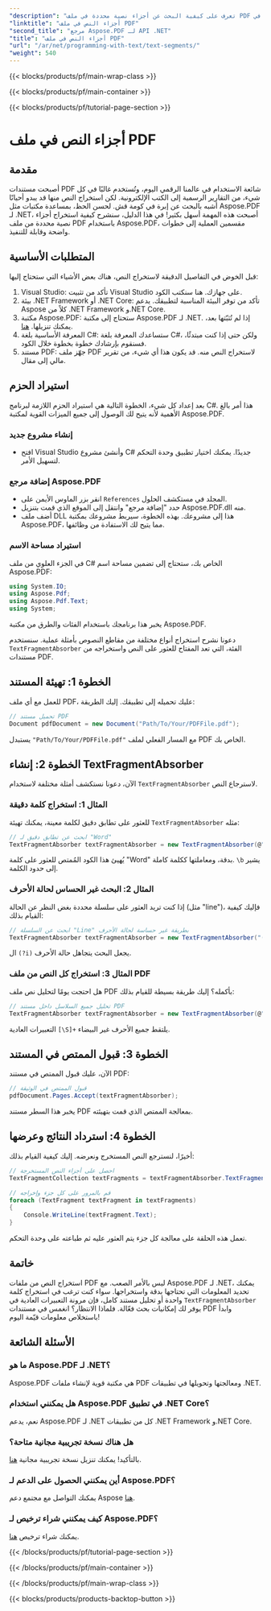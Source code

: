 ```yaml
---
"description": "تعرف على كيفية البحث عن أجزاء نصية محددة في ملف PDF باستخدام التعبيرات العادية في Aspose.PDF لـ .NET."
"linktitle": "أجزاء النص في ملف PDF"
"second_title": "مرجع Aspose.PDF لـ API .NET"
"title": "أجزاء النص في ملف PDF"
"url": "/ar/net/programming-with-text/text-segments/"
"weight": 540
---
```


{{< blocks/products/pf/main-wrap-class >}}

{{< blocks/products/pf/main-container >}}

{{< blocks/products/pf/tutorial-page-section >}}

# أجزاء النص في ملف PDF

## مقدمة

أصبحت مستندات PDF شائعة الاستخدام في عالمنا الرقمي اليوم، وتُستخدم غالبًا في كل شيء، من التقارير الرسمية إلى الكتب الإلكترونية. لكن استخراج النص منها قد يبدو أحيانًا أشبه بالبحث عن إبرة في كومة قش. لحسن الحظ، بمساعدة مكتبات مثل Aspose.PDF لـ .NET، أصبحت هذه المهمة أسهل بكثير! في هذا الدليل، سنشرح كيفية استخراج أجزاء نصية محددة من ملف PDF باستخدام Aspose.PDF، مقسمين العملية إلى خطوات واضحة وقابلة للتنفيذ. 

## المتطلبات الأساسية

قبل الخوض في التفاصيل الدقيقة لاستخراج النص، هناك بعض الأشياء التي ستحتاج إليها:

1. Visual Studio: تأكد من تثبيت Visual Studio على جهازك. هنا سنكتب الكود.
2. بيئة .NET Framework أو .NET Core: تأكد من توفر البيئة المناسبة لتطبيقك. يدعم Aspose كلاً من .NET Framework و.NET Core.
3. مكتبة Aspose.PDF: ستحتاج إلى مكتبة Aspose.PDF لـ .NET. إذا لم تُثبّتها بعد، يمكنك تنزيلها. [هنا](https://releases.aspose.com/pdf/net/).
4. المعرفة الأساسية بلغة C#: ستساعدك المعرفة بلغة C#، ولكن حتى إذا كنت مبتدئًا، فسنقوم بإرشادك خطوة بخطوة خلال الكود.
5. مستند PDF: جهّز ملف PDF لاستخراج النص منه. قد يكون هذا أي شيء، من تقرير مالي إلى مقال.

## استيراد الحزم

بعد إعداد كل شيء، الخطوة التالية هي استيراد الحزم اللازمة لبرنامج C#. هذا أمر بالغ الأهمية لأنه يتيح لك الوصول إلى جميع الميزات القوية لمكتبة Aspose.PDF.

### إنشاء مشروع جديد

- افتح Visual Studio وأنشئ مشروع C# جديدًا. يمكنك اختيار تطبيق وحدة التحكم لتسهيل الأمر.

### إضافة مرجع Aspose.PDF

- انقر بزر الماوس الأيمن على `References` المجلد في مستكشف الحلول.
- حدد "إضافة مرجع" وانتقل إلى الموقع الذي قمت بتنزيل Aspose.PDF.dll منه.
- أضف ملف DLL هذا إلى مشروعك. بهذه الخطوة، سيربط مشروعك بمكتبة Aspose.PDF، مما يتيح لك الاستفادة من وظائفها.

### استيراد مساحة الاسم

في الجزء العلوي من ملف C# الخاص بك، ستحتاج إلى تضمين مساحة اسم Aspose.PDF:

```csharp
using System.IO;
using Aspose.Pdf;
using Aspose.Pdf.Text;
using System;
```
يخبر هذا برنامجك باستخدام الفئات والطرق من مكتبة Aspose.PDF.

دعونا نشرح استخراج أنواع مختلفة من مقاطع النصوص بأمثلة عملية. سنستخدم `TextFragmentAbsorber` الفئة، التي تعد المفتاح للعثور على النص واستخراجه من مستندات PDF.

## الخطوة 1: تهيئة المستند

للعمل مع أي ملف PDF، عليك تحميله إلى تطبيقك. إليك الطريقة:

```csharp
// تحميل مستند PDF
Document pdfDocument = new Document("Path/To/Your/PDFFile.pdf");
```
يستبدل `"Path/To/Your/PDFFile.pdf"` مع المسار الفعلي لملف PDF الخاص بك.

## الخطوة 2: إنشاء TextFragmentAbsorber

الآن، دعونا نستكشف أمثلة مختلفة لاستخدام `TextFragmentAbsorber` لاسترجاع النص.

### المثال 1: استخراج كلمة دقيقة

للعثور على تطابق دقيق لكلمة معينة، يمكنك تهيئة `TextFragmentAbsorber` مثله:

```csharp
// ابحث عن تطابق دقيق لـ "Word"
TextFragmentAbsorber textFragmentAbsorber = new TextFragmentAbsorber(@"\bWord\b", new TextSearchOptions(true));
```
يُهيئ هذا الكود المُمتص للعثور على كلمة "Word" بدقة، ومعاملتها ككلمة كاملة. `\b` يشير إلى حدود الكلمة.

### المثال 2: البحث غير الحساس لحالة الأحرف

إذا كنت تريد العثور على سلسلة محددة بغض النظر عن الحالة (مثل "line")، فإليك كيفية القيام بذلك:

```csharp
// ابحث عن السلسلة "Line" بطريقة غير حساسة لحالة الأحرف
TextFragmentAbsorber textFragmentAbsorber = new TextFragmentAbsorber("(?i)Line", new TextSearchOptions(true));
```
ال `(?i)` يجعل البحث يتجاهل حالة الأحرف. 

### المثال 3: استخراج كل النص من ملف PDF

هل احتجت يومًا لتحليل نص ملف PDF بأكمله؟ إليك طريقة بسيطة للقيام بذلك:

```csharp
// تحليل جميع السلاسل داخل مستند PDF
TextFragmentAbsorber textFragmentAbsorber = new TextFragmentAbsorber(@"[\S]+");
```
التعبيرات العادية `[\S]+` يلتقط جميع الأحرف غير البيضاء. 

## الخطوة 3: قبول الممتص في المستند

الآن، عليك قبول الممتص في مستند PDF:

```csharp
// قبول الممتص في الوثيقة
pdfDocument.Pages.Accept(textFragmentAbsorber);
```
يخبر هذا السطر مستند PDF بمعالجة الممتص الذي قمت بتهيئته.

## الخطوة 4: استرداد النتائج وعرضها

أخيرًا، لنسترجع النص المستخرج ونعرضه. إليك كيفية القيام بذلك:

```csharp
// احصل على أجزاء النص المستخرجة
TextFragmentCollection textFragments = textFragmentAbsorber.TextFragments;

// قم بالمرور على كل جزء وإخراجه
foreach (TextFragment textFragment in textFragments)
{
    Console.WriteLine(textFragment.Text);
}
```
تعمل هذه الحلقة على معالجة كل جزء يتم العثور عليه ثم طباعته على وحدة التحكم.

## خاتمة

استخراج النص من ملفات PDF ليس بالأمر الصعب. مع Aspose.PDF لـ .NET، يمكنك تحديد المعلومات التي تحتاجها بدقة واستخراجها. سواء كنت ترغب في استخراج كلمة واحدة أو تحليل مستند كامل، فإن مرونة التعبيرات العادية في `TextFragmentAbsorber` يوفر لك إمكانيات بحث فعّالة. فلماذا الانتظار؟ انغمس في مستندات PDF وابدأ باستخلاص معلومات قيّمة اليوم!

## الأسئلة الشائعة

### ما هو Aspose.PDF لـ .NET؟
Aspose.PDF هي مكتبة قوية لإنشاء ملفات PDF ومعالجتها وتحويلها في تطبيقات .NET.

### هل يمكنني استخدام Aspose.PDF في تطبيق .NET Core؟
نعم، يدعم Aspose.PDF لـ .NET كل من تطبيقات .NET Framework و.NET Core.

### هل هناك نسخة تجريبية مجانية متاحة؟
بالتأكيد! يمكنك تنزيل نسخة تجريبية مجانية [هنا](https://releases.aspose.com/).

### أين يمكنني الحصول على الدعم لـ Aspose.PDF؟
يمكنك التواصل مع مجتمع دعم Aspose [هنا](https://forum.aspose.com/c/pdf/10).

### كيف يمكنني شراء ترخيص لـ Aspose.PDF؟
يمكنك شراء ترخيص [هنا](https://purchase.aspose.com/buy).

{{< /blocks/products/pf/tutorial-page-section >}}

{{< /blocks/products/pf/main-container >}}

{{< /blocks/products/pf/main-wrap-class >}}

{{< blocks/products/products-backtop-button >}}